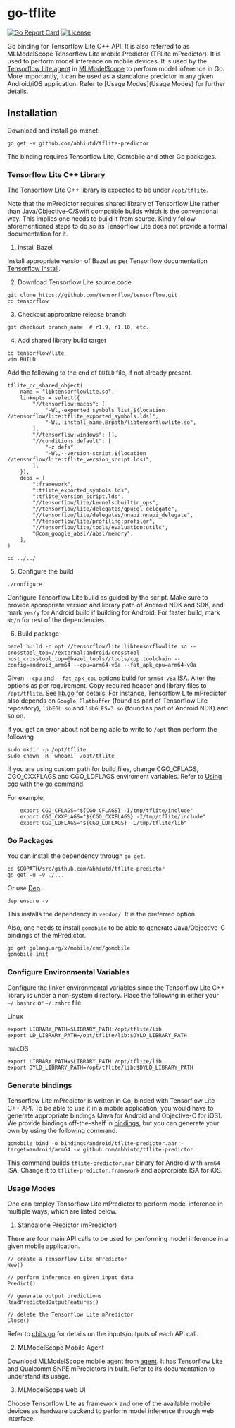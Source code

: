 # go-tflite

[![Go Report Card](https://goreportcard.com/badge/github.com/rai-project/go-mxnet)](https://goreportcard.com/report/github.com/rai-project/go-mxnet)
[![License](https://img.shields.io/badge/License-Apache%202.0-blue.svg)](https://opensource.org/licenses/Apache-2.0)

Go binding for Tensorflow Lite C++ API. It is also referred to as MLModelScope Tensorflow Lite mobile Predictor (TFLite mPredictor). It is used to perform model inference on mobile devices. It is used by the [Tensorflow Lite agent](https://github.com/abhiutd/tflite-agent) in [MLModelScope](mlmodelscope.org) to perform model inference in Go. More importantly, it can be used as a standalone predictor in any given Android/iOS application. Refer to [Usage Modes](Usage Modes) for further details.

## Installation

Download and install go-mxnet:

```
go get -v github.com/abhiutd/tflite-predictor
```

The binding requires Tensorflow Lite, Gomobile and other Go packages.

### Tensorflow Lite C++ Library

The Tensorflow Lite C++ library is expected to be under `/opt/tflite`.

Note that the mPredictor requires shared library of Tensorflow Lite rather than Java/Objective-C/Swift compatible builds which is the conventional way. This implies one needs to build it from source. Kindly follow aforementioned steps to do so as Tensorflow Lite does not provide a formal documentation for it. 

1. Install Bazel

Install appropriate version of Bazel as per Tensorflow documentation [Tensorflow Install](https://www.tensorflow.org/install/source).

2. Download Tensorflow Lite source code

```
git clone https://github.com/tensorflow/tensorflow.git
cd tensorflow
```

3. Checkout appropriate release branch

```
git checkout branch_name  # r1.9, r1.10, etc.
```

4. Add shared library build target

```
cd tensorflow/lite
vim BUILD
```

Add the following to the end of `BUILD` file, if not already present.

```
tflite_cc_shared_object(
    name = "libtensorflowlite.so",
    linkopts = select({
        "//tensorflow:macos": [
            "-Wl,-exported_symbols_list,$(location //tensorflow/lite:tflite_exported_symbols.lds)",
            "-Wl,-install_name,@rpath/libtensorflowlite.so",
        ],
        "//tensorflow:windows": [],
        "//conditions:default": [
            "-z defs",
            "-Wl,--version-script,$(location //tensorflow/lite:tflite_version_script.lds)",
        ],
    }),
    deps = [
        ":framework",
        ":tflite_exported_symbols.lds",
        ":tflite_version_script.lds",
        "//tensorflow/lite/kernels:builtin_ops",
        "//tensorflow/lite/delegates/gpu:gl_delegate",
        "//tensorflow/lite/delegates/nnapi:nnapi_delegate",
        "//tensorflow/lite/profiling:profiler",
        "//tensorflow/lite/tools/evaluation:utils",
        "@com_google_absl//absl/memory",
    ],
)
``` 

```
cd ../../
```

5. Configure the build

```
./configure
```

Configure Tensorflow Lite build as guided by the script. Make sure to provide appropriate version and library path of Android NDK and SDK, and mark `yes/y` for Android build if building for Android. For faster build, mark `No/n` for rest of the dependencies. 

6. Build package

```
bazel build -c opt //tensorflow/lite:libtensorflowlite.so --crosstool_top=//external:android/crosstool --host_crosstool_top=@bazel_tools//tools/cpp:toolchain --config=android_arm64 --cpu=arm64-v8a --fat_apk_cpu=arm64-v8a
```

Given `--cpu` and `--fat_apk_cpu` options build for `arm64-v8a` ISA. Alter the options as per requirement. Copy required header and library files to `/opt/tflite`. See [lib.go](lib.go) for details. For instance, Tensorflow Lite mPredictor also depends on `Google Flatbuffer` (found as part of Tensorflow Lite repository), `libEGL.so` and `libGLESv3.so` (found as part of Android NDK) and so on. 

If you get an error about not being able to write to `/opt` then perform the following

```
sudo mkdir -p /opt/tflite
sudo chown -R `whoami` /opt/tflite
```

If you are using custom path for build files, change CGO_CFLAGS, CGO_CXXFLAGS and CGO_LDFLAGS enviroment variables. Refer to [Using cgo with the go command](https://golang.org/cmd/cgo/#hdr-Using_cgo_with_the_go_command).

For example,

```
    export CGO_CFLAGS="${CGO_CFLAGS} -I/tmp/tflite/include"
    export CGO_CXXFLAGS="${CGO_CXXFLAGS} -I/tmp/tflite/include"
    export CGO_LDFLAGS="${CGO_LDFLAGS} -L/tmp/tflite/lib"
```

### Go Packages

You can install the dependency through `go get`.

```
cd $GOPATH/src/github.com/abhiutd/tflite-predictor
go get -u -v ./...
```

Or use [Dep](https://github.com/golang/dep).

```
dep ensure -v
```

This installs the dependency in `vendor/`. It is the preferred option.

Also, one needs to install `gomobile` to be able to generate Java/Objective-C bindings of the mPredictor. 

```
go get golang.org/x/mobile/cmd/gomobile
gomobile init
```

### Configure Environmental Variables

Configure the linker environmental variables since the Tensorflow Lite C++ library is under a non-system directory. Place the following in either your `~/.bashrc` or `~/.zshrc` file

Linux
```
export LIBRARY_PATH=$LIBRARY_PATH:/opt/tflite/lib
export LD_LIBRARY_PATH=/opt/tflite/lib:$DYLD_LIBRARY_PATH

```

macOS
```
export LIBRARY_PATH=$LIBRARY_PATH:/opt/tflite/lib
export DYLD_LIBRARY_PATH=/opt/tflite/lib:$DYLD_LIBRARY_PATH
```

### Generate bindings

Tensorflow Lite mPredictor is written in Go, binded with Tensorflow Lite C++ API. To be able to use it in a mobile application, you would have to generate appropriate bindings (Java for Android and Objective-C for iOS). We provide bindings off-the-shelf in [bindings](bindings), but you can generate your own by using the following command.

```
gomobile bind -o bindings/android/tflite-predictor.aar -target=android/arm64 -v github.com/abhiutd/tflite-predictor
```

This command builds `tflite-predictor.aar` binary for Android with `arm64` ISA. Change it to `tflite-predictor.framework` and approrpiate ISA for iOS.

### Usage Modes

One can employ Tensorflow Lite mPredictor to perform model inference in multiple ways, which are listed below.

1. Standalone Predictor (mPredictor)

There are four main API calls to be used for performing model inference in a given mobile application.

```
// create a Tensorflow Lite mPredictor
New()

// perform inference on given input data
Predict()

// generate output predictions
ReadPredictedOutputFeatures()

// delete the Tensorflow Lite mPredictor
Close()
```

Refer to [cbits.go](cbits.go) for details on the inputs/outputs of each API call.

2.  MLModelScope Mobile Agent

Download MLModelScope mobile agent from [agent](https://github.com/abhiutd/agent-classification-android). It has Tensorflow Lite and Qualcomm SNPE mPredictors in built. Refer to its documentation to understand its usage.

3. MLModelScope web UI

Choose Tensorflow Lite as framework and one of the available mobile devices as hardware backend to perform model inference through web interface.
